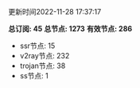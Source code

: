 更新时间2022-11-28 17:37:17

**总订阅: 45**
**总节点: 1273**
**有效节点: 286**
- ssr节点: 15
- v2ray节点: 232
- trojan节点: 38
- ss节点: 1
